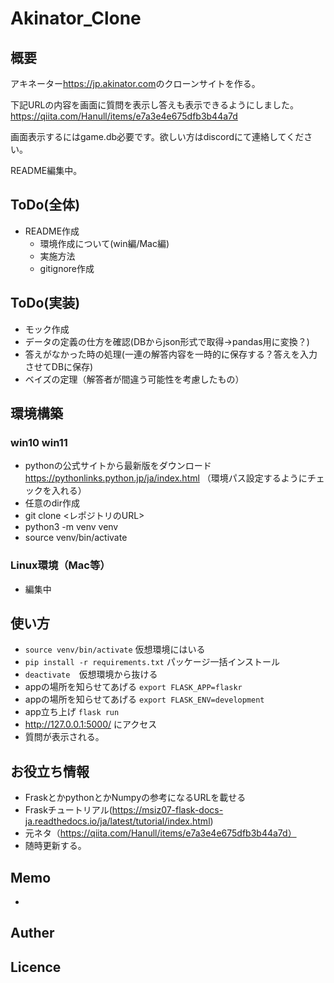# Akinator_Clone

## 概要
アキネーター<https://jp.akinator.com>のクローンサイトを作る。

下記URLの内容を画面に質問を表示し答えも表示できるようにしました。  
https://qiita.com/Hanull/items/e7a3e4e675dfb3b44a7d

画面表示するにはgame.db必要です。欲しい方はdiscordにて連絡してください。

README編集中。  

## ToDo(全体)
- README作成
  - 環境作成について(win編/Mac編)
  - 実施方法
  - gitignore作成

## ToDo(実装)
  - モック作成
  - データの定義の仕方を確認(DBからjson形式で取得->pandas用に変換？)
  - 答えがなかった時の処理(一連の解答内容を一時的に保存する？答えを入力させてDBに保存)
  - ベイズの定理（解答者が間違う可能性を考慮したもの）

## 環境構築
### win10 win11 
- pythonの公式サイトから最新版をダウンロード<https://pythonlinks.python.jp/ja/index.html>
  （環境パス設定するようにチェックを入れる）
- 任意のdir作成
- git clone <レポジトリのURL>
- python3 -m venv venv
- source venv/bin/activate

### Linux環境（Mac等）
- 編集中

## 使い方
  - ```source venv/bin/activate``` 仮想環境にはいる
  - ```pip install -r requirements.txt``` パッケージ一括インストール
  - ```deactivate```　仮想環境から抜ける
  - appの場所を知らせてあげる  ```export FLASK_APP=flaskr```
  - appの場所を知らせてあげる  ```export FLASK_ENV=development```
  - app立ち上げ ```flask run```
  - http://127.0.0.1:5000/ にアクセス
  - 質問が表示される。

## お役立ち情報
- FraskとかpythonとかNumpyの参考になるURLを載せる
- Fraskチュートリアル(https://msiz07-flask-docs-ja.readthedocs.io/ja/latest/tutorial/index.html)
- 元ネタ（https://qiita.com/Hanull/items/e7a3e4e675dfb3b44a7d）
- 随時更新する。

## Memo
- 

## Auther

## Licence

